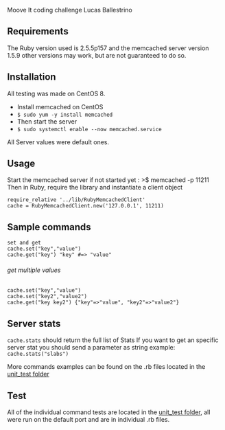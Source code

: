 Moove It coding challenge
Lucas Ballestrino

## Requirements
The Ruby version used is 2.5.5p157 and the memcached server version 1.5.9
other versions may work, but are not guaranteed to do so.

## Installation
All testing was made on CentOS 8.
* Install memcached on CentOS
* ```$ sudo yum -y install memcached```
* Then start the server
* ```$ sudo systemctl enable --now memcached.service```

All Server values were default ones.

## Usage
Start the memcached server if not started yet : >$ memcached -p 11211
Then in Ruby, require the library and instantiate a client object

```
require_relative '../lib/RubyMemcachedClient'
cache = RubyMemcachedClient.new('127.0.0.1', 11211)
```

## Sample commands

```
set and get
cache.set("key","value")
cache.get("key") "key" #=> "value"
```

###### get multiple values
```
cache.set("key","value")
cache.set("key2","value2")
cache.get("key key2") {"key"=>"value", "key2"=>"value2"}
```

## Server stats
```cache.stats``` should return the full list of Stats
If you want to get an specific server stat you should send a parameter as string
example: ```cache.stats("slabs")```

More commands examples can be found on the .rb files located in the [unit_test folder](unit_test)

## Test
All of the individual command tests are located in the [unit_test folder](unit_test), all were run on the default port and are in individual .rb files.

